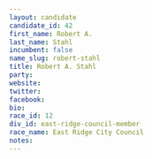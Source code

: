 ```yaml
---
layout: candidate
candidate_id: 42
first_name: Robert A.
last_name: Stahl
incumbent: false
name_slug: robert-stahl
title: Robert A. Stahl
party: 
website: 
twitter: 
facebook: 
bio: 
race_id: 12
div_id: east-ridge-council-member
race_name: East Ridge City Council
notes: 
---
```

